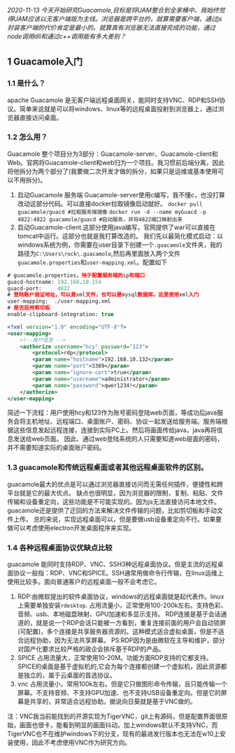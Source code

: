 ###### 2020-11-13 今天开始研究Guacamole,目标是将UAM整合到全家桶中。我始终觉得UAM应该以无客户端版为主线。浏览器是跨平台的，就算需要客户端，通过js封装客户端的代价肯定是最小的。就算真有浏览器无法直接完成的功能，通过node调用dll和通过c++调用能有多大差别？
## 1 Guacamole入门
### 1.1 是什么？
apache Guacamole 是无客户端远程桌面网关，能同时支持VNC、RDP和SSH协议。简单来说就是可以将windows、linux等的远程桌面投射到浏览器上，通过浏览器直接访问桌面。
### 1.2 怎么用？
Guacamole 整个项目分为3部分：Guacamole-server、Guacamole-client和Web。官网将Guacamole-client和web归为一个项目。我习惯前后端分离，因此将他拆分为两个部分了(我要做二次开发才做的拆分，如果只是运维或基本使用可以不用拆分)。
1. 启动Guacamole 服务端
Guacamole-server使用c编写，我不懂c，也没打算改动这部分代码。可以直接docker拉取镜像启动就好。
`docker pull guacamole/guacd #拉取服务端镜像`
`docker run -d --name myGuacd -p 4822:4822 guacamole/guacd #启动服务，并将4822端口映射出来`
2. 启动Guacamole-client.这部分使用java编写，官网提供了war可以直接在tomcat中运行。这部分也就是我打算改造的。
我们先以最简化模式启动：以windows系统为例，你需要在user目录下创建一个`.guacamole`文件夹，我的路径为`C:\Users\rock\.guacamole`,然后再里面放入两个文件`guacamole.properties`和`user-mapping.xml`。配置如下
```pro
# guacamole.properties，用于配置服务端的ip和端口
guacd-hostname: 192.168.10.154
guacd-port:     4822
# 登陆账户验证地址，可以是xml文件，也可以是mysql数据库。这里使用xml入门
user-mapping:  ./user-mapping.xml
# 是否启用剪切板
enable-clipboard-integration: true
```
```xml
<?xml version="1.0" encoding="UTF-8"?>
<user-mapping>
    <!--用户信息 -->
    <authorize username="hcy" password="123">
        <protocol>rdp</protocol>
        <param name="hostname">192.168.10.132</param>
        <param name="port">3389</param>
        <param name="ignore-cert">true</param>
        <param name="username">administrator</param>
        <param name="password">qwer1234!</param>
    </authorize>
</user-mapping>
```
简述一下流程：用户使用hcy和123作为账号密码登陆web页面，等成功后java服务会将主机地址、远程端口、桌面账户、密码、协议一起发送给服务端。服务端根据这些信息发起远程连接，连接到实际PC上。然后将画面传给java，java再将信息发送给web页面。
因此、通过web登陆系统的人只需要知道web层面的密码，并不需要知道实际的桌面账户密码。
### 1.3 guacamole和传统远程桌面或者其他远程桌面软件的区别。
guacamole最大的优点是可以通过浏览器直接访问而无需任何插件，便捷性和跨平台就是它的最大优点。
缺点也很明显，因为浏览器的限制，复制、粘贴、文件传输和设备重定向，这些功能是不可能实现的。因为js无法直接访问本地文件。
guacamole还是提供了迂回的方法来解决文件传输的问题，比如剪切板和手动文件上传。
总的来说，实现远程桌面可以，但是要做usb设备重定向不行。如果要做可以考虑使用electron开发桌面程序来实现。
### 1.4 各种远程桌面协议优缺点比较
guacamole 能同时支持RDP、VNC、SSH3种远程桌面协议。但是主流的远程桌面协议一般指：RDP、VNC和SPICE。SSH通常用做命令行传输，在linux运维上使用比较多。面向普通客户的远程桌面一般不会考虑它。
1. RDP:由微软提出的软件桌面协议，windows的远程桌面就是起代表作。linux上需要单独安装`rdesktop`.
占用流量小，正常使用100-200k左右。支持色彩、音频、usb、本地磁盘映射、GPU加速和多显示支持。
RDP连接是基于会话通道的，就是说一个RDP会话只能被一方看到，重复连接前面的用户会自动锁屏(可配置)，多个连接是共享服务器资源的。这种模式适合虚拟桌面，但是不适合远程协助，因为无法共享屏幕。
PS:RDP因为是由微软在主导和维护，部分对国产化要求比较严格的政企会排斥基于RDP的产品。
2. SPICE
占用流量大，正常使用10-20M。功能方面RDP支持的它都支持。
SPICE的桌面是基于虚拟机的,它会为每个连接都创建一个虚拟机，因此资源都是独立的，属于云桌面的首选协议。
3. vnc
占用流量小，常用100k左右。但是它只做图形命令传输，且只能传输一个屏幕。不支持音频、不支持GPU加速、也不支持USB设备重定向。但是它的屏幕是共享的，非常适合远程协助。据说向日葵就是基于VNC做的。

注：VNC我当前能找到的开源实现为TigerVNC，git上有源码，但是配置界面很原始，画面也很卡，能看到明显的画面抖动。加上windows默认不支持VNC，而TigerVNC也不在维护windows下的分支，现有的最进发行版本也无法在w10上安装使用，因此不考虑使用VNC作为研究方向。

